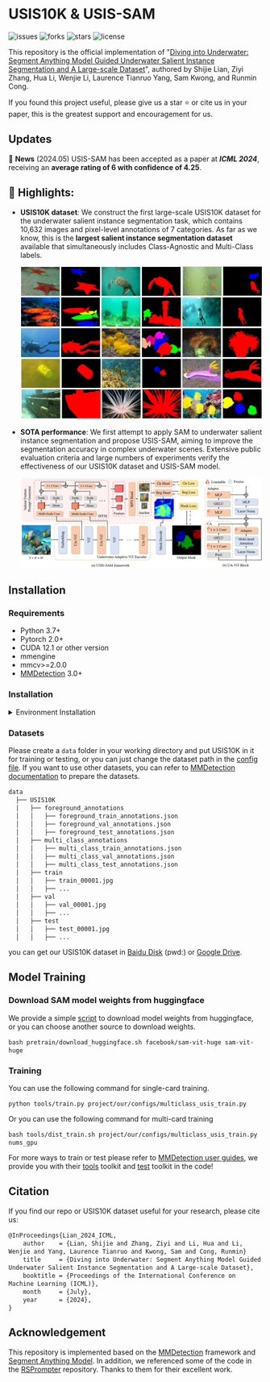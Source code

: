 # USIS10K & USIS-SAM
![issues](https://img.shields.io/github/issues/LiamLian0727/USIS10K)
![forks](https://img.shields.io/github/forks/LiamLian0727/USIS10K)
![stars](https://img.shields.io/github/stars/LiamLian0727/USIS10K)
![license](https://img.shields.io/github/license/LiamLian0727/USIS10K)

This repository is the official implementation of "[Diving into Underwater: Segment Anything Model Guided Underwater Salient Instance Segmentation and A Large-scale Dataset]()", authored by Shijie Lian, Ziyi Zhang, Hua Li, Wenjie Li, Laurence Tianruo Yang, Sam Kwong, and Runmin Cong.

If you found this project useful, please give us a star ⭐️ or cite us in your paper, this is the greatest support and encouragement for us.

## Updates
🚩 **News** (2024.05) USIS-SAM has been accepted as a paper at **_ICML 2024_**, receiving an **average rating of 6 with confidence of 4.25**.

## :rocket: Highlights:
- **USIS10K dataset**: We construct the first large-scale USIS10K dataset for the underwater salient instance segmentation task, which contains 10,632 images and pixel-level annotations of 7 categories. As far as we know, this is the **largest salient instance segmentation dataset** available that simultaneously includes Class-Agnostic and Multi-Class labels.
  
  ![dataset img](figs/dataset_show.png)
- **SOTA performance**: We first attempt to apply SAM to underwater salient instance segmentation and propose USIS-SAM, aiming to improve the segmentation accuracy in complex underwater scenes. Extensive public evaluation criteria and large numbers of experiments verify the effectiveness of our USIS10K dataset and USIS-SAM model.
 
  ![framework_img](figs/framework.png)

## Installation

### Requirements
* Python 3.7+
* Pytorch 2.0+
* CUDA 12.1 or other version
* mmengine
* mmcv>=2.0.0
* [MMDetection](https://mmdetection.readthedocs.io/en/latest/get_started.html) 3.0+

### Installation
<details>
<summary>Environment Installation</summary>

**Step 0**: Download and install [Miniconda](https://docs.conda.io/projects/miniconda/en/latest/index.html) from the official website.

**Step 1**: Create a conda environment and activate it.

```shell
conda create -n usis python=3.9 -y
conda activate usis
```

**Step 2**: Install [PyTorch](https://pytorch.org/get-started/previous-versions/#v212). If you have experience with PyTorch and have already installed it, you can skip to the next section. 

**Step 3**: Install MMEngine, MMCV, and MMDetection using MIM.

```shell
pip install -U openmim
mim install mmengine
mim install "mmcv>=2.0.0"
mim install mmdet
```

**Step 4**: Install other dependencies from requirements.txt
```shell
pip install -r requirements.txt
```

</details>

### Datasets

Please create a `data` folder in your working directory and put USIS10K in it for training or testing, or you can just change the dataset path in the [config file](project/our/configs). If you want to use other datasets, you can refer to [MMDetection documentation](https://mmdetection.readthedocs.io/en/latest/user_guides/dataset_prepare.html) to prepare the datasets.

    data
      ├── USIS10K
      |   ├── foreground_annotations
      │   │   ├── foreground_train_annotations.json
      │   │   ├── foreground_val_annotations.json
      │   │   ├── foreground_test_annotations.json
      │   ├── multi_class_annotations
      │   │   ├── multi_class_train_annotations.json
      │   │   ├── multi_class_val_annotations.json
      │   │   ├── multi_class_test_annotations.json
      │   ├── train
      │   │   ├── train_00001.jpg
      │   │   ├── ...
      │   ├── val
      │   │   ├── val_00001.jpg
      │   │   ├── ...
      │   ├── test
      │   │   ├── test_00001.jpg
      │   │   ├── ...

you can get our USIS10K dataset in [Baidu Disk]() (pwd:) or [Google Drive]().

## Model Training

### Download SAM model weights from huggingface

We provide a simple [script](pretrain/download_huggingface.sh) to download model weights from huggingface, or you can choose another source to download weights.

```shell
bash pretrain/download_huggingface.sh facebook/sam-vit-huge sam-vit-huge
```

### Training

You can use the following command for single-card training.

```shell
python tools/train.py project/our/configs/multiclass_usis_train.py
```

Or you can use the following command for multi-card training

```shell
bash tools/dist_train.sh project/our/configs/multiclass_usis_train.py nums_gpu
```

For more ways to train or test please refer to [MMDetection user guides](https://mmdetection.readthedocs.io/en/latest/user_guides/index.html#useful-tools), we provide you with their [tools](tools/) toolkit and [test](tests/) toolkit in the code!

## Citation
If you find our repo or USIS10K dataset useful for your research, please cite us:
```
@InProceedings{Lian_2024_ICML,
    author    = {Lian, Shijie and Zhang, Ziyi and Li, Hua and Li, Wenjie and Yang, Laurence Tianruo and Kwong, Sam and Cong, Runmin}
    title     = {Diving into Underwater: Segment Anything Model Guided Underwater Salient Instance Segmentation and A Large-scale Dataset},
    booktitle = {Proceedings of the International Conference on Machine Learning (ICML)},
    month     = {July},
    year      = {2024},
}
```

## Acknowledgement
This repository is implemented based on the [MMDetection](https://github.com/open-mmlab/mmdetection) framework and [Segment Anything Model](https://huggingface.co/facebook/sam-vit-huge). In addition, we referenced some of the code in the [RSPrompter](https://github.com/KyanChen/RSPrompter/tree/lightning) repository. Thanks to them for their excellent work.




